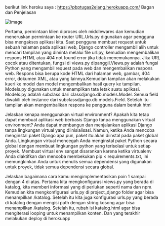 berikut link heroku saya : https://pbptugas2elang.herokuapp.com/
Bagan dan Penjelasan 

![image](https://user-images.githubusercontent.com/86994564/190307354-19e62ac2-8383-451e-8452-43184b60d8ef.png)



Pertama, permintaan klien diproses oleh middlewares dan kemudian meneruskan permintaan ke router URL.Urls.py digunakan agar pengguna bisa mengakses aplikasi kita. Saat pengguna membuat request untuk sebuah halaman pada aplikasi web, Django controller mengambil alih untuk mencari tampilan yang diminta melalui file url.py, kemudian mengembalikan respons HTML atau 404 not found error jika tidak menemukannya. Jika URL cocok atau ditentukan, fungsi di views.py dipanggil.Views.py adalah fungsi Python yang mengambil request pada web dan mengembalikan respons web. Respons bisa berupa kode HTML dari halaman web, gambar, 404 error, dokumen XML, atau yang lainnya.Kemudian tampilan akan melakukan kueri ke model dan model mengembalikan hasil query ke tampilan. Models.py digunakan untuk menampilkan tata letak suatu aplikasi. Models.py adalah subclass dari classdjango.db.models.Model. Semua field diwakili oleh instance dari subclassdjango.db.models.Field. Setelah itu tampilan akan mengembalikan respons ke pengguna dalam bentuk html

Jelaskan kenapa menggunakan virtual environment? Apakah kita tetap dapat membuat aplikasi web berbasis Django tanpa menggunakan virtual environment?
Anda dapat membangun dan menjalankan aplikasi Django tanpa lingkungan virtual yang diinisialisasi. Namun, ketika Anda mencoba menginstal paket Django apa pun, paket itu akan diinstal pada paket global Anda. Lingkungan virtual mencegah Anda menginstal paket Python secara global dengan membuat lingkungan python yang terisolasi untuk setiap proyek. Membuat virtual env sangat disarankan karena ketika virtualenv Anda diaktifkan dan mencoba membekukan pip < requirements.txt, ini memungkinkan Anda untuk menulis semua dependensi yang digunakan untuk proyek, tidak semua dependensi secara global.

Jelaskan bagaimana cara kamu mengimplementasikan poin 1 sampai dengan 4 di atas.
Pertama kita mengkonfigurasi views.py yang berada di katalog, kita memberi informasi yang di perlukan seperti nama dan npm. Kemudian kita mengkonfigurasi urls.py di project_django folder agar bisa menampilkan /katalog. Setelah itu kita juga konfigurasi urls.py yang berada di katalog dengan mengisi path dengan string kosong agar bisa menampilkan /katalog. Setelah itu, rubah isi katalog.html agar bisa mengiterasi looping untuk menampilkan konten. Dan yang terakhir melakukan deploy di herokuapp
